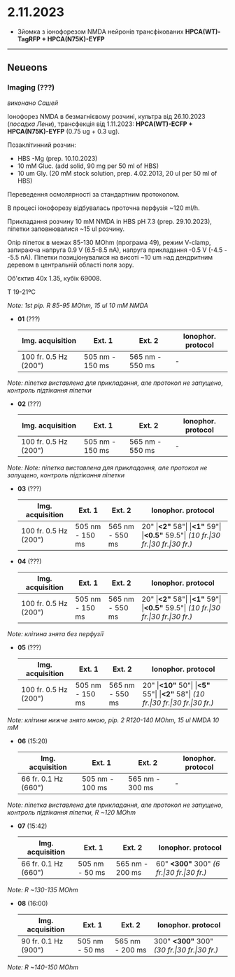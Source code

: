2.11.2023
=========
- Зйомка з іонофорезом NMDA нейронів трансфікованих __HPCA(WT)-TagRFP + HPCA(N75K)-EYFP__

---

## Neueons
### Imaging (???)

_виконано Сашей_

Іонофорез NMDA в безмагнієвому розчині, культра від 26.10.2023 (_посадка Лени_), трансфекція  від 1.11.2023: __HPCA(WT)-ECFP + HPCA(N75K)-EYFP__ (0.75 ug + 0.3 ug).

Позаклітинний розчин:
- HBS -Mg  (prep. 10.10.2023)
- 10 mM Gluc. (add solid, 90 mg per 50 ml of HBS)
- 10 um Gly. (20 mM stock solution, prep. 4.02.2013, 20 ul per 50 ml of HBS)

Переведення осмолярності за стандартним протоколом.

В процесі іонофорезу відбувалась проточна перфузія ~120 ml/h.

Прикладання розчину 10 mM NMDA in HBS pH 7.3 (prep. 29.10.2023), піпетки заповнювалися ~15 ul розчину.

Опір піпеток в межах 85-130 MOhm (програма 49), режим V-clamp, запираюча напруга 0.9 V  (6.5-8.5 nA), напруга прикладання -0.5 V (-4.5 - -5.5 nA).
Піпетки позиціонувалися на висоті ~10 um над дендритним деревом в центральній області поля зору.

Об'єктив 40x 1.35,  кубік 69008.

T 19-21ºC

_Note: 1st pip. R 85-95 MOhm, 15 ul 10 mM NMDA_

- __01__ (???)
  
   | Img. acquisition      | Ext. 1          | Ext. 2          | Ionophor. protocol |
   | --------------------- | --------------- | --------------- | ------------------ |
   | 100 fr. 0.5 Hz (200") | 505 nm - 150 ms | 565 nm - 550 ms | -                  |

_Note: піпетка виставлена для прикладання, але протокол не запущено, контроль підтікання піпетки_

- __02__ (???)

   | Img. acquisition      | Ext. 1          | Ext. 2          | Ionophor. protocol |
   | --------------------- | --------------- | --------------- | ------------------ |
   | 100 fr. 0.5 Hz (200") | 505 nm - 150 ms | 565 nm - 550 ms | -                  |

_Note: Note: піпетка виставлена для прикладання, але протокол не запущено, контроль підтікання піпетки_

- __03__ (???)

   | Img. acquisition      | Ext. 1          | Ext. 2          | Ionophor. protocol                                           |
   | --------------------- | --------------- | --------------- | ------------------------------------------------------------ |
   | 100 fr. 0.5 Hz (200") | 505 nm - 150 ms | 565 nm - 550 ms | 20" \|__<2"__ 58"\| \|__<1"__ 59"\| \|__<0.5"__ 59.5"\| _(10 fr.\|30 fr.\|30 fr.\|30 fr.)_ |

- __04__ (???)

   | Img. acquisition      | Ext. 1          | Ext. 2          | Ionophor. protocol                                           |
   | --------------------- | --------------- | --------------- | ------------------------------------------------------------ |
   | 100 fr. 0.5 Hz (200") | 505 nm - 150 ms | 565 nm - 550 ms | 20" \|__<2"__ 58"\| \|__<1"__ 59"\| \|__<0.5"__ 59.5"\| _(10 fr.\|30 fr.\|30 fr.\|30 fr.)_ |

_Note: клітина знята без перфузії_

- __05__ (???)

  | Img. acquisition      | Ext. 1          | Ext. 2          | Ionophor. protocol                                           |
  | --------------------- | --------------- | --------------- | ------------------------------------------------------------ |
  | 100 fr. 0.5 Hz (200") | 505 nm - 150 ms | 565 nm - 550 ms | 20" \|__<10"__ 50"\| \|__<5"__ 55"\| \|__<2"__ 58"\| _(10 fr.\|30 fr.\|30 fr.\|30 fr.)_ |

_Note: клітини нижче знято мною, pip. 2 R120-140 MOhm, 15 ul NMDA 10 mM_

- __06__ (15:20)

   | Img. acquisition     | Ext. 1          | Ext. 2           | Ionophor. protocol                           |
   | -------------------- | --------------- | ---------------- | -------------------------------------------- |
   | 66 fr. 0.1 Hz (660") | 505 nm - 100 ms | 565 nm - 300 ms | - |
   

_Note: піпетка виставлена для прикладання, але протокол не запущено, контроль підтікання піпетки, R ~120 MOhm_

- __07__ (15:42)

   | Img. acquisition     | Ext. 1          | Ext. 2           | Ionophor. protocol                           |
   | -------------------- | --------------- | ---------------- | -------------------------------------------- |
   | 66 fr. 0.1 Hz (660") | 505 nm - 50 ms | 565 nm - 200 ms | 60" __<300"__ 300" _(6 fr.\|30 fr.\|30 fr.)_ |

_Note: R ~130-135 MOhm_

- __08__ (16:00)

   | Img. acquisition     | Ext. 1          | Ext. 2           | Ionophor. protocol                             |
   | -------------------- | --------------- | ---------------- | ---------------------------------------------- |
   | 90 fr. 0.1 Hz (900") | 505 nm - 50 ms | 565 nm - 200 ms | 300" __<300"__ 300" _(30 fr.\|30 fr.\|30 fr.)_ |
   

_Note: R ~140-150 MOhm_